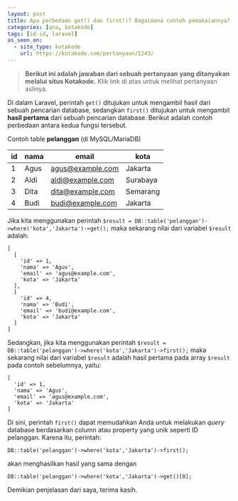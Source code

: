 ```yaml
---
layout: post
title: Apa perbedaan get() dan first()? Bagaimana contoh pemakaiannya?
categories: [qna, kotakode]
tags: [id-id, laravel]
as_seen_on:
  - site_type: kotakode
    url: https://kotakode.com/pertanyaan/1243/
---
```

> **Berikut ini adalah jawaban dari sebuah pertanyaan yang ditanyakan melalui situs Kotakode.** Klik link di atas untuk melihat pertanyaan aslinya.

Di dalam Laravel, perintah `get()` ditujukan untuk mengambil hasil dari sebuah pencarian database, sedangkan `first()` ditujukan untuk mengambil **hasil pertama** dari sebuah pencarian database. Berikut adalah contoh perbedaan antara kedua fungsi tersebut.

Contoh table **pelanggan** (di MySQL/MariaDB)

| id | nama | email | kota |
| --- | --- | --- | --- |
| 1 | Agus | agus@example.com | Jakarta |
| 2 | Aldi | aldi@example.com | Surabaya |
| 3 | Dita | dita@example.com | Semarang |
| 4 | Budi | budi@example.com | Jakarta |

Jika kita menggunakan perintah `$result = DB::table('pelanggan')->where('kota','Jakarta')->get();` maka sekarang nilai dari variabel `$result` adalah:

```
[
  [
    'id' => 1,
    'nama' => 'Agus',
    'email' => 'agus@example.com',
    'kota' => 'Jakarta'
  ],
  [
    'id' => 4,
    'nama' => 'Budi',
    'email' => 'budi@example.com',
    'kota' => 'Jakarta'
  ]
]
```

Sedangkan, jika kita menggunakan perintah `$result = DB::table('pelanggan')->where('kota','Jakarta')->first();` maka sekarang nilai dari variabel `$result` adalah hasil pertama pada array `$result` pada contoh sebelumnya, yaitu:

```
[
  'id' => 1,
  'nama' => 'Agus',
  'email' => 'agus@example.com',
  'kota' => 'Jakarta'
]
```

Di sini, perintah `first()` dapat memudahkan Anda untuk melakukan *query* database berdasarkan column atau property yang unik seperti ID pelanggan. Karena itu, perintah:

```
DB::table('pelanggan')->where('kota','Jakarta')->first();
```

akan menghasilkan hasil yang sama dengan

```
DB::table('pelanggan')->where('kota','Jakarta')->get()[0];
```

Demikian penjelasan dari saya, terima kasih.